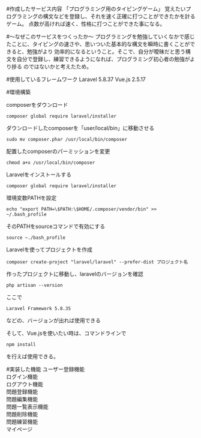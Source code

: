 #作成したサービス内容
「プログラミング用のタイピングゲーム」
覚えたいプログラミングの構文などを登録し、それを速く正確に打つことができたかを計るゲーム。
点数が高ければ速く、性格に打つことができた事になる。

#〜なぜこのサービスをつくったか〜
プログラミングを勉強していくなかで感じたことに、タイピングの速さや、思いついた基本的な構文を瞬時に書くことができると、勉強がより
効率的になるということ。そこで、自分が曖昧だと思う構文を自分で登録し、練習できるようになれば、プログラミング初心者の勉強がより捗る
のではないかと考えたため。



#使用しているフレームワーク
Laravel 5.8.37
Vue.js 2.5.17


#環境構築

composerをダウンロード

```
composer global require laravel/installer
```
ダウンロードしたcomposerを「user/local/bin」に移動させる
```$xslt
sudo mv composer.phar /usr/local/bin/composer
```
配置したcomposerのパーミッションを変更
```$xslt
chmod a+x /usr/local/bin/composer
```
Laravelをインストールする
```$xslt
composer global require laravel/installer
```
環境変数PATHを設定
```$xslt
echo "export PATH=\$PATH:\$HOME/.composer/vendor/bin" >> ~/.bash_profile
```
そのPATHをsourceコマンドで有効にする
```$xslt
source ~./bash_profile
```
Laravelを使ってプロジェクトを作成
```$xslt
composer create-project "laravel/laravel" --prefer-dist プロジェクト名
```
作ったプロジェクトに移動し、laravelのバージョンを確認
```$xslt
php artisan --version
```
ここで
```$xslt
Laravel Framework 5.8.35
```
などの、バージョンが出れば使用できる

そして、Vue.jsを使いたい時は、コマンドラインで
```$xslt
npm install
```
を行えば使用できる。

#実装した機能
ユーザー登録機能  
ログイン機能  
ログアウト機能  
問題登録機能  
問題編集機能  
問題一覧表示機能  
問題削除機能  
問題練習機能  
マイページ  
